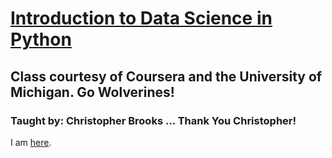# [Introduction to Data Science in Python](https://www.coursera.org/learn/python-data-analysis/home/welcome)  

## Class courtesy of Coursera and the University of Michigan. Go Wolverines!  

### Taught by: Christopher Brooks ... Thank You Christopher!

I am [here](https://www.coursera.org/learn/python-data-analysis/lecture/LdmXU/advanced-python-demonstration-the-numerical-python-library-numpy).
